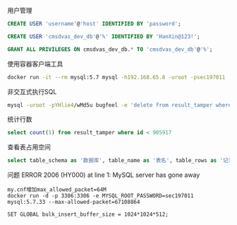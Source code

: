 用户管理
```sql
CREATE USER 'username'@'host' IDENTIFIED BY 'password';

CREATE USER 'cmsdvas_dev_db'@'%' IDENTIFIED BY 'HanXin@123!';

GRANT ALL PRIVILEGES ON cmsdvas_dev_db.* TO 'cmsdvas_dev_db'@'%';

```


使用容器客户端工具

```bash
docker run -it --rm mysql:5.7 mysql -h192.168.65.8 -uroot -psec197011
```

非交互式执行SQL

```bash
mysql -uroot -pYHlie4/wMd5u bugfeel -e 'delete from result_tamper where id = 905916'
```

统计行数

```sql
select count(1) from result_tamper where id < 905917
```

查看表占用空间

```sql
select table_schema as '数据库', table_name as '表名', table_rows as '记录数', truncate(data_length/1024/1024, 2) as '数据容量(MB)', truncate(index_length/1024/1024, 2) as '索引容量(MB)' from information_schema.tables order by data_length asc, index_length asc;
```


问题
ERROR 2006 (HY000) at line 1: MySQL server has gone away
```shell
my.cnf增加max_allowed_packet=64M
docker run -d -p 3306:3306 -e MYSQL_ROOT_PASSWORD=sec197011 mysql:5.7.33 --max-allowed-packet=67108864

SET GLOBAL bulk_insert_buffer_size = 1024*1024*512;
```
